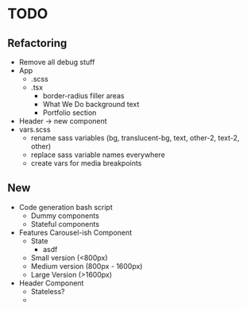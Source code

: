 # TODO

## Refactoring

* Remove all debug stuff
* App
  * .scss
  * .tsx
    * border-radius filler areas
    * What We Do background text
    * Portfolio section
* Header -> new component
* vars.scss
  * rename sass variables (bg, translucent-bg, text, other-2, text-2, other)
  * replace sass variable names everywhere
  * create vars for media breakpoints

## New

* Code generation bash script
  * Dummy components
  * Stateful components
* Features Carousel-ish Component
  * State
    * asdf
  * Small version (<800px)
  * Medium version (800px - 1600px)
  * Large Version (>1600px)
* Header Component
  * Stateless?
  * 